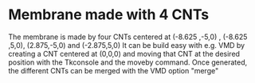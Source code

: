 # Membrane made with 4 CNTs
The membrane is made by four CNTs centered at (-8.625 ,-5,0) ,  (-8.625 ,5,0), (2.875,-5,0) and (-2.875,5,0)
It can be build easy with e.g. VMD by creating a CNT centered at (0,0,0) and moving that CNT at the desired position with the Tkconsole and the moveby command.
Once generated, the different CNTs can be merged with the VMD option "merge"
